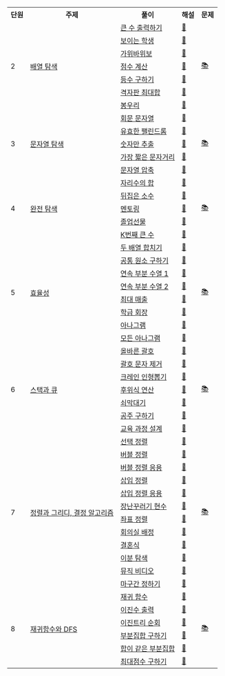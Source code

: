 <div align="center">
    <table>
        <tr>
            <th>단원</th>
            <th>주제</th>
            <th>풀이</th>
            <th>해설</th>
            <th>문제</th>
        </tr>
        <!--
        <tr>
            <td rowspan="17">1</td>
            <td rowspan="17"><a href="https://github.com/sieukim/algorithm/tree/master/part1-basic">기본 문제</a></td>
            <td><a href="https://github.com/sieukim/algorithm/blob/master/part1-basic/ex01.js">세 수 중 최소값</a></td>
            <td>❌</td>
            <td rowspan="17"><a href="https://github.com/sieukim/algorithm/files/6911390/1.pdf">📚</a></td>
        </tr>
        <tr>
            <td><a href="https://github.com/sieukim/algorithm/blob/master/part1-basic/ex02.js">삼각형 판별하기</a></td>
            <td>❌</td>
        </tr>    
        <tr>
            <td><a href="https://github.com/sieukim/algorithm/blob/master/part1-basic/ex03.js">연필 개수</a></td>
            <td>❌</td>
        </tr>    
        <tr>
            <td><a href="https://github.com/sieukim/algorithm/blob/master/part1-basic/ex04.js">1부터 N까지의 합</a></td>
            <td>❌</td>
        </tr>    
        <tr>
            <td><a href="https://github.com/sieukim/algorithm/blob/master/part1-basic/ex05.js">최소값 구하기</a></td>
            <td>❌</td>
        </tr>    
        <tr>
            <td><a href="https://github.com/sieukim/algorithm/blob/master/part1-basic/ex06.js">홀수</a></td>
            <td>❌</td>
        </tr>    
        <tr>
            <td><a href="https://github.com/sieukim/algorithm/blob/master/part1-basic/ex07.js">10부제</a></td>
            <td>❌</td>
        </tr>    
        <tr>
            <td><a href="https://github.com/sieukim/algorithm/blob/master/part1-basic/ex08.js">일곱난쟁이</a></td>
            <td>❌</td>
        </tr>    
        <tr>
            <td><a href="https://github.com/sieukim/algorithm/blob/master/part1-basic/ex09.js">A를 #으로</a></td>
            <td>❌</td>
        </tr>    
        <tr>
            <td><a href="https://github.com/sieukim/algorithm/blob/master/part1-basic/ex10.js">문자 찾기</a></td>
            <td>❌</td>    
        </tr>    
        <tr>
            <td><a href="https://github.com/sieukim/algorithm/blob/master/part1-basic/ex11.js">대문자 찾기</a></td>
            <td>❌</td>
        </tr>    
        <tr>
            <td><a href="https://github.com/sieukim/algorithm/blob/master/part1-basic/ex12.js">대소문자 통일</a></td>
            <td>❌</td>
        </tr>
        <tr>
            <td><a href="https://github.com/sieukim/algorithm/blob/master/part1-basic/e13.js">대소문자 변환</a></td>
            <td>❌</td>
        </tr>
        <tr>
            <td><a href="https://github.com/sieukim/algorithm/blob/master/part1-basic/ex14.js">가장 긴 문자열</a></td>
            <td>❌</td>
        </tr>
        <tr>
            <td><a href="https://github.com/sieukim/algorithm/blob/master/part1-basic/ex15.js">가운데 문자 출력</a></td>
            <td>❌</td>
        </tr>
        <tr>
            <td><a href="https://github.com/sieukim/algorithm/blob/master/part1-basic/ex16.js">중복 문자 제거</a></td>
            <td>❌</td>
        </tr>
        <tr>
            <td><a href="https://github.com/sieukim/algorithm/blob/master/part1-basic/ex17.js">중복 단어 제거</a></td>
            <td>❌</td>
        </tr>
        -->
        <tr>
            <td rowspan="7">2</td>
            <td rowspan="7"><a href="https://github.com/sieukim/algorithm/tree/master/part2-array">배열 탐색</a></td>
            <td><a href="https://github.com/sieukim/algorithm/blob/master/part2-array/ex01.js">큰 수 출력하기</a></td>    
            <td><a href="https://front-end.tistory.com/6">📝</a></td>
            <td rowspan="7"><a href="https://github.com/sieukim/algorithm/files/6911395/2.1.2.pdf">📚</a></td>
        </tr>
        <tr>
            <td><a href="https://github.com/sieukim/algorithm/blob/master/part2-array/ex02.js">보이는 학생</a></td>
            <td><a href="https://front-end.tistory.com/8">📝</a></td>
        </tr>
        <tr>
            <td><a href="https://github.com/sieukim/algorithm/blob/master/part2-array/ex03.js">가위바위보</a></td>
            <td><a href="https://front-end.tistory.com/9">📝</a></td>
        </tr>
        <tr>
            <td><a href="https://github.com/sieukim/algorithm/blob/master/part2-array/ex04.js">점수 계산</a></td>
            <td><a href="https://front-end.tistory.com/10">📝</a></td>
        </tr>
        <tr>
            <td><a href="https://github.com/sieukim/algorithm/blob/master/part2-array/ex05.js">등수 구하기</a></td>
            <td><a href="https://front-end.tistory.com/11">📝</a></td>
        </tr>
        <tr>
            <td><a href="https://github.com/sieukim/algorithm/blob/master/part2-array/ex06.js">격자판 최대합</a></td>
            <td><a href="https://front-end.tistory.com/12">📝</a></td>
        </tr>
        <tr>
            <td><a href="https://github.com/sieukim/algorithm/blob/master/part2-array/ex07.js">봉우리</a></td>
            <td><a href="https://front-end.tistory.com/13">📝</a></td>
        </tr>
        <tr>
            <td rowspan="5">3</td>
            <td rowspan="5"><a href="https://github.com/sieukim/algorithm/tree/master/part3-string">문자열 탐색</a></td>
            <td><a href="https://github.com/sieukim/algorithm/blob/master/part3-string/ex01.js">회문 문자열</a></td>    
            <td><a href="https://front-end.tistory.com/14">📝</a></td>
            <td rowspan="5"><a href="https://github.com/sieukim/algorithm/files/6911397/3.pdf">📚</a></td>
        </tr>
        <tr>
            <td><a href="https://github.com/sieukim/algorithm/blob/master/part3-string/ex02.js">유효한 팰린드롬</a></td>
            <td><a href="https://front-end.tistory.com/15">📝</a></td>
        </tr>
        <tr>
            <td><a href="https://github.com/sieukim/algorithm/blob/master/part3-string/ex03.js">숫자만 추출</a></td>
            <td><a href="https://front-end.tistory.com/16">📝</a></td>
        </tr>
        <tr>
            <td><a href="https://github.com/sieukim/algorithm/blob/master/part3-string/ex04.js">가장 짧은 문자거리</a></td>
            <td><a href="https://front-end.tistory.com/17">📝</a></td>
        </tr>
        <tr>
            <td><a href="https://github.com/sieukim/algorithm/blob/master/part3-string/ex05.js">문자열 압축</a></td>
            <td><a href="https://front-end.tistory.com/18">📝</a></td>
        </tr>
        <tr>
            <td rowspan="5">4</td>
            <td rowspan="5"><a href="https://github.com/sieukim/algorithm/tree/master/part4-bruteforce">완전 탐색</a></td>
            <td><a href="https://github.com/sieukim/algorithm/blob/master/part4-bruteforce/ex01.js">자리수의 합</a></td>    
            <td><a href="https://front-end.tistory.com/19">📝</a></td>
            <td rowspan="5"><a href="https://github.com/sieukim/algorithm/files/6911404/4.pdf">📚</a></td>
        </tr>
        <tr>
            <td><a href="https://github.com/sieukim/algorithm/blob/master/part4-bruteforce/ex02.js">뒤집은 소수</a></td>
            <td><a href="https://front-end.tistory.com/20">📝</a></td>
        </tr>
        <tr>
            <td><a href="https://github.com/sieukim/algorithm/blob/master/part4-bruteforce/ex03.js">멘토링</a></td>
            <td><a href="https://front-end.tistory.com/21">📝</a></td>
        </tr>
        <tr>
            <td><a href="https://github.com/sieukim/algorithm/blob/master/part4-bruteforce/ex04.js">졸업선물</a></td>
            <td><a href="https://front-end.tistory.com/22">📝</a></td>
        </tr>
        <tr>
            <td><a href="https://github.com/sieukim/algorithm/blob/master/part4-bruteforce/ex05.js">K번째 큰 수</a></td>
            <td><a href="https://front-end.tistory.com/23">📝</a></td>
        </tr>
        <tr>
            <td rowspan="8">5</td>
            <td rowspan="8"><a href="https://github.com/sieukim/algorithm/tree/master/part5-efficiency">효율성</a></td>
            <td><a href="https://github.com/sieukim/algorithm/blob/master/part5-efficiency/ex01.js">두 배열 합치기</a></td>    
            <td><a href="https://front-end.tistory.com/24">📝</a></td>
            <td rowspan="8"><a href="https://github.com/sieukim/algorithm/files/6917562/5.pdf">📚</a></td>
        </tr>
        <tr>
            <td><a href="https://github.com/sieukim/algorithm/blob/master/part5-efficiency/ex02.js">공통 원소 구하기</a></td>
            <td><a href="https://front-end.tistory.com/25">📝</a></td>
        </tr>
        <tr>
            <td><a href="https://github.com/sieukim/algorithm/blob/master/part5-efficiency/ex03.js">연속 부분 수열 1</a></td>
            <td><a href="https://front-end.tistory.com/26">📝</a></td>
        </tr>
        <tr>
            <td><a href="https://github.com/sieukim/algorithm/blob/master/part5-efficiency/ex04.js">연속 부분 수열 2</a></td>
            <td><a href="https://front-end.tistory.com/27">📝</a></td>
        </tr>
        <tr>
            <td><a href="https://github.com/sieukim/algorithm/blob/master/part5-efficiency/ex05.js">최대 매출</a></td>
            <td><a href="https://front-end.tistory.com/28">📝</a></td>
        </tr>    
        <tr>
            <td><a href="https://github.com/sieukim/algorithm/blob/master/part5-efficiency/ex06.js">학급 회장</a></td>
            <td><a href="https://front-end.tistory.com/29">📝</a></td>
        </tr>    
        <tr>
            <td><a href="https://github.com/sieukim/algorithm/blob/master/part5-efficiency/ex07.js">아나그램</a></td>
            <td><a href="https://front-end.tistory.com/30">📝</a></td>
        </tr>    
        <tr>
            <td><a href="https://github.com/sieukim/algorithm/blob/master/part5-efficiency/ex08.js">모든 아나그램</a></td>
            <td><a href="https://front-end.tistory.com/31">📝</a></td>
        </tr>
        <tr>
            <td rowspan="7">6</td>
            <td rowspan="7"><a href="https://github.com/sieukim/algorithm/tree/master/part6-stack&queue">스택과 큐</a></td>
            <td><a href="https://github.com/sieukim/algorithm/blob/master/part6-stack&queue/ex01.js">올바른 괄호</a></td>    
            <td><a href="https://front-end.tistory.com/32">📝</a></td>
            <td rowspan="7"><a href="https://github.com/sieukim/algorithm/files/6945733/6.pdf">📚</a></td>
        </tr>
        <tr>
            <td><a href="https://github.com/sieukim/algorithm/blob/master/part6-stack&queue/ex02.js">괄호 문자 제거</a></td>
            <td><a href="https://front-end.tistory.com/33">📝</a></td>
        </tr>
        <tr>
            <td><a href="https://github.com/sieukim/algorithm/blob/master/part6-stack&queue/ex03.js">크레인 인형뽑기</a></td>
            <td><a href="https://front-end.tistory.com/34">📝</a></td>
        </tr>
        <tr>
            <td><a href="https://github.com/sieukim/algorithm/blob/master/part6-stack&queue/ex04.js">후위식 연산</a></td>
            <td><a href="https://front-end.tistory.com/35">📝</a></td>
        </tr>
        <tr>
            <td><a href="https://github.com/sieukim/algorithm/blob/master/part6-stack&queue/ex05.js">쇠막대기</a></td>
            <td><a href="https://front-end.tistory.com/36">📝</a></td>
        </tr>
        <tr>
            <td><a href="https://github.com/sieukim/algorithm/blob/master/part6-stack&queue/ex06.js">공주 구하기</a></td>
            <td><a href="https://front-end.tistory.com/37">📝</a></td>
        </tr>    
        <tr>
            <td><a href="https://github.com/sieukim/algorithm/blob/master/part6-stack&queue/ex07.js">교육 과정 설계</a></td>
            <td><a href="https://front-end.tistory.com/38">📝</a></td>
        </tr>
        <tr>
            <td rowspan="12">7</td>
            <td rowspan="12"><a href="https://github.com/sieukim/algorithm/tree/master/part7-sort&greedy">정렬과 그리디, 결정 알고리즘</a></td>
            <td><a href="https://github.com/sieukim/algorithm/blob/master/part7-sort&greedy/ex01.js">선택 정렬</a></td>    
            <td><a href="https://front-end.tistory.com/39">📝</a></td>
            <td rowspan="12"><a href="https://github.com/sieukim/sieukim/files/6975583/7.pdf">📚</a></td>
        </tr>
        <tr>
            <td><a href="https://github.com/sieukim/algorithm/blob/master/part7-sort&greedy/ex02.js">버블 정렬</a></td>    
            <td><a href="https://front-end.tistory.com/40">📝</a></td>
        </tr>    
        <tr>
            <td><a href="https://github.com/sieukim/algorithm/blob/master/part7-sort&greedy/ex03.js">버블 정렬 응용</a></td>    
            <td><a href="https://front-end.tistory.com/41">📝</a></td>
        </tr>    
        <tr>
            <td><a href="https://github.com/sieukim/algorithm/blob/master/part7-sort&greedy/ex04.js">삽입 정렬</a></td>    
            <td><a href="https://front-end.tistory.com/42">📝</a></td>
        </tr>    
        <tr>
            <td><a href="https://github.com/sieukim/algorithm/blob/master/part7-sort&greedy/ex05.js">삽입 정렬 응용</a></td>    
            <td><a href="https://front-end.tistory.com/43">📝</a></td>
        </tr>    
        <tr>
            <td><a href="https://github.com/sieukim/algorithm/blob/master/part7-sort&greedy/ex06.js">장난꾸러기 현수</a></td>    
            <td><a href="https://front-end.tistory.com/44">📝</a></td>
        </tr>   
        <tr>
            <td><a href="https://github.com/sieukim/algorithm/blob/master/part7-sort&greedy/ex07.js">좌표 정렬</a></td>    
            <td><a href="https://front-end.tistory.com/45">📝</a></td>
        </tr>    
        <tr>
            <td><a href="https://github.com/sieukim/algorithm/blob/master/part7-sort&greedy/ex08.js">회의실 배정</a></td>    
            <td><a href="https://front-end.tistory.com/46">📝</a></td>
        </tr>    
        <tr>
            <td><a href="https://github.com/sieukim/algorithm/blob/master/part7-sort&greedy/ex09.js">결혼식</a></td>    
            <td><a href="https://front-end.tistory.com/47">📝</a></td>
        </tr>    
        <tr>
            <td><a href="https://github.com/sieukim/algorithm/blob/master/part7-sort&greedy/ex10.js">이분 탐색</a></td>    
            <td><a href="https://front-end.tistory.com/48">📝</a></td>
        </tr>
        <tr>
            <td><a href="https://github.com/sieukim/algorithm/blob/master/part7-sort&greedy/ex11.js">뮤직 비디오</a></td>    
            <td><a href="https://front-end.tistory.com/49">📝</a></td>
        </tr>
        <tr>
            <td><a href="https://github.com/sieukim/algorithm/blob/master/part7-sort&greedy/ex12.js">마구간 정하기</a></td>    
            <td><a href="https://front-end.tistory.com/50">📝</a></td>
        </tr>
        <tr>
            <td rowspan="15">8</td>
            <td rowspan="15"><a href="https://github.com/sieukim/algorithm/tree/master/part8-recursion&dfs">재귀함수와 DFS</a></td>
            <td><a href="https://github.com/sieukim/algorithm/blob/master/part8-recursion&dfs/ex01.js">재귀 함수</a></td>    
            <td><a href="https://front-end.tistory.com/51">📝</a></td>
            <td rowspan="15"><a href="https://github.com/sieukim/sieukim/files/7032520/8.DFS.pdf">📚</a></td>
        </tr>
        <tr>
            <td><a href="https://github.com/sieukim/algorithm/blob/master/part8-recursion&dfs/ex02.js">이진수 출력</a></td>    
            <td><a href="https://front-end.tistory.com/52">📝</a></td>
        </tr>
        <tr>
            <td><a href="https://github.com/sieukim/algorithm/blob/master/part8-recursion&dfs/ex03.js">이진트리 순회</a></td>    
            <td><a href="https://front-end.tistory.com/53">📝</a></td>
        </tr>
        <tr>
            <td><a href="https://github.com/sieukim/algorithm/blob/master/part8-recursion&dfs/ex04.js">부분집합 구하기</a></td>    
            <td><a href="https://front-end.tistory.com/54">📝</a></td>
        </tr>
        <tr>
            <td><a href="https://github.com/sieukim/algorithm/blob/master/part8-recursion&dfs/ex05.js">합이 같은 부분집합</a></td>    
            <td><a href="https://front-end.tistory.com/55">📝</a></td>
        </tr>
        <tr>
            <td><a href="https://github.com/sieukim/algorithm/blob/master/part8-recursion&dfs/ex06.js">최대점수 구하기</a></td>    
            <td><a href="https://front-end.tistory.com/56">📝</a></td>
        </tr>
    </table>
</div>